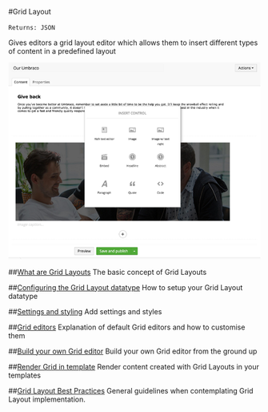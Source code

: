 #Grid Layout

`Returns: JSON`

Gives editors a grid layout editor which allows them to insert different types of content in a predefined layout

![Grid layouts](Grid-Layout/Images/editor.png)

##[What are Grid Layouts](Grid-Layout/What-Are-Grid-Layouts.md)
The basic concept of Grid Layouts

##[Configuring the Grid Layout datatype](Grid-Layout/configuring-the-grid-layout-datatype.md)
How to setup your Grid Layout datatype

##[Settings and styling](Grid-Layout/Settings-and-styles.md)
Add settings and styles

##[Grid editors](Grid-Layout/grid-editors.md)
Explanation of default Grid editors and how to customise them

##[Build your own Grid editor](Grid-Layout/build-your-own-editor.md)
Build your own Grid editor from the ground up

##[Render Grid in template](Grid-Layout/Render-Grid-In-Template.md)
Render content created with Grid Layouts in your templates

##[Grid Layout Best Practices](Grid-Layout/Grid-Layout-Best-Practices.md)
General guidelines when contemplating Grid Layout implementation.

